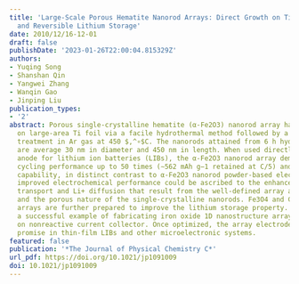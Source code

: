 ```yaml
---
title: 'Large-Scale Porous Hematite Nanorod Arrays: Direct Growth on Titanium Foil
  and Reversible Lithium Storage'
date: 2010/12/16-12-01
draft: false
publishDate: '2023-01-26T22:00:04.815329Z'
authors:
- Yuqing Song
- Shanshan Qin
- Yangwei Zhang
- Wanqin Gao
- Jinping Liu
publication_types:
- '2'
abstract: Porous single-crystalline hematite (α-Fe2O3) nanorod array has been synthesized
  on large-area Ti foil via a facile hydrothermal method followed by a simple annealing
  treatment in Ar gas at 450 $,^∘$C. The nanorods attained from 6 h hydrothermal reaction
  are average 30 nm in diameter and 450 nm in length. When used directly as additive-free
  anode for lithium ion batteries (LIBs), the α-Fe2O3 nanorod array demonstrates excellent
  cycling performance up to 50 times (∼562 mAh g−1 retained at C/5) and good rate
  capability, in distinct contrast to α-Fe2O3 nanorod powder-based electrode. The
  improved electrochemical performance could be ascribed to the enhanced electron
  transport and Li+ diffusion that result from the well-defined array architecture
  and the porous nature of the single-crystalline nanorods. Fe3O4 and C/α-Fe2O3 nanorod
  arrays are further prepared to improve the lithium storage property. Our work represents
  a successful example of fabricating iron oxide 1D nanostructure arrays directly
  on nonreactive current collector. Once optimized, the array electrode may hold great
  promise in thin-film LIBs and other microelectronic systems.
featured: false
publication: '*The Journal of Physical Chemistry C*'
url_pdf: https://doi.org/10.1021/jp1091009
doi: 10.1021/jp1091009
---
```


